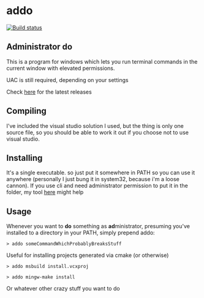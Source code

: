 # addo

[![Build status](https://img.shields.io/appveyor/ci/jonnyptn/addo.svg?label=build)](https://ci.appveyor.com/project/JonnyPtn/addo)

## Administrator do

This is a program for windows which lets you run terminal commands in the current window with elevated permissions.

UAC is still required, depending on your settings

Check [here](https://github.com/JonnyPtn/addo/releases) for the latest releases

## Compiling
I've included the visual studio solution I used, but the thing is only one source file, so you should be able to work it out if you choose not to use visual studio. 

## Installing
It's a single executable. so just put it somewhere in PATH so you can use it anywhere (personally I just bung it in system32, because i'm a loose cannon). If you use cli and need administrator permission to put it in the folder, my tool [here](https://github.com/JonnyPtn/sudo/) might help

## Usage
Whenever you want to **do** something as **ad**ministrator, presuming you've installed to a directory in your PATH, simply prepend addo:

`> addo someCommandWhichProbablyBreaksStuff`

Useful for installing projects generated via cmake (or otherwise)

`> addo msbuild install.vcxproj`

`> addo mingw-make install`

Or whatever other crazy stuff you want to do
